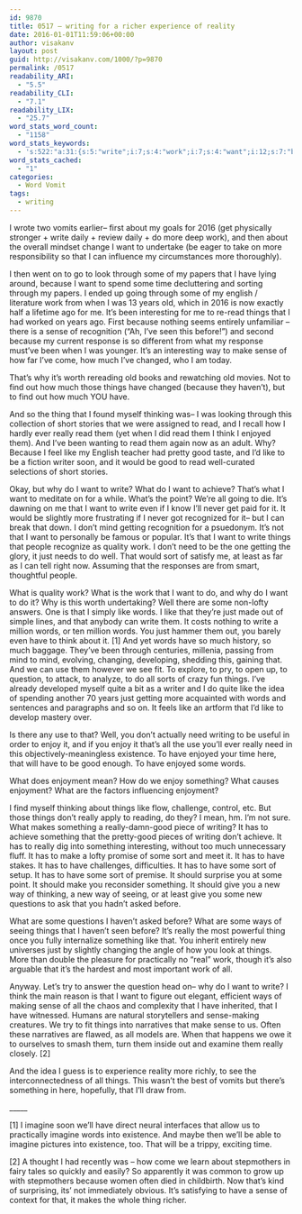 ```yaml
---
id: 9870
title: 0517 – writing for a richer experience of reality
date: 2016-01-01T11:59:06+00:00
author: visakanv
layout: post
guid: http://visakanv.com/1000/?p=9870
permalink: /0517
readability_ARI:
  - "5.5"
readability_CLI:
  - "7.1"
readability_LIX:
  - "25.7"
word_stats_word_count:
  - "1158"
word_stats_keywords:
  - 's:522:"a:31:{s:5:"write";i:7;s:4:"work";i:7;s:4:"want";i:12;s:7:"because";i:6;s:4:"time";i:3;s:5:"years";i:3;s:11:"interesting";i:3;s:4:"read";i:6;s:6:"things";i:10;s:5:"sense";i:6;s:4:"make";i:4;s:4:"find";i:3;s:5:"thing";i:3;s:8:"thinking";i:3;s:6:"really";i:7;s:5:"think";i:3;s:7:"enjoyed";i:3;s:4:"like";i:9;s:4:"good";i:5;s:4:"well";i:4;s:7:"achieve";i:3;s:4:"mind";i:3;s:4:"need";i:3;s:4:"just";i:5;s:4:"sort";i:4;s:5:"words";i:7;s:7:"writing";i:3;s:5:"enjoy";i:3;s:9:"existence";i:3;s:9:"enjoyment";i:3;s:7:"imagine";i:3;}";'
word_stats_cached:
  - "1"
categories:
  - Word Vomit
tags:
  - writing
---
```

I wrote two vomits earlier– first about my goals for 2016 (get physically stronger + write daily + review daily + do more deep work), and then about the overall mindset change I want to undertake (be eager to take on more responsibility so that I can influence my circumstances more thoroughly).

I then went on to go to look through some of my papers that I have lying around, because I want to spend some time decluttering and sorting through my papers. I ended up going through some of my english / literature work from when I was 13 years old, which in 2016 is now exactly half a lifetime ago for me. It&#8217;s been interesting for me to re-read things that I had worked on years ago. First because nothing seems entirely unfamiliar – there is a sense of recognition (&#8220;Ah, I&#8217;ve seen this before!&#8221;) and second because my current response is so different from what my response must&#8217;ve been when I was younger. It&#8217;s an interesting way to make sense of how far I&#8217;ve come, how much I&#8217;ve changed, who I am today.

That&#8217;s why it&#8217;s worth rereading old books and rewatching old movies. Not to find out how much those things have changed (because they haven&#8217;t), but to find out how much YOU have.

And so the thing that I found myself thinking was– I was looking through this collection of short stories that we were assigned to read, and I recall how I hardly ever really read them (yet when I did read them I think I enjoyed them). And I&#8217;ve been wanting to read them again now as an adult. Why? Because I feel like my English teacher had pretty good taste, and I&#8217;d like to be a fiction writer soon, and it would be good to read well-curated selections of short stories.

Okay, but why do I want to write? What do I want to achieve? That&#8217;s what I want to meditate on for a while. What&#8217;s the point? We&#8217;re all going to die. It&#8217;s dawning on me that I want to write even if I know I&#8217;ll never get paid for it. It would be slightly more frustrating if I never got recognized for it– but I can break that down. I don&#8217;t mind getting recognition for a psuedonym. It&#8217;s not that I want to personally be famous or popular. It&#8217;s that I want to write things that people recognize as quality work. I don&#8217;t need to be the one getting the glory, it just needs to do well. That would sort of satisfy me, at least as far as I can tell right now. Assuming that the responses are from smart, thoughtful people.

What is quality work? What is the work that I want to do, and why do I want to do it? Why is this worth undertaking? Well there are some non-lofty answers. One is that I simply like words. I like that they&#8217;re just made out of simple lines, and that anybody can write them. It costs nothing to write a million words, or ten million words. You just hammer them out, you barely even have to think about it. [1] And yet words have so much history, so much baggage. They&#8217;ve been through centuries, millenia, passing from mind to mind, evolving, changing, developing, shedding this, gaining that. And we can use them however we see fit. To explore, to pry, to open up, to question, to attack, to analyze, to do all sorts of crazy fun things. I&#8217;ve already developed myself quite a bit as a writer and I do quite like the idea of spending another 70 years just getting more acquainted with words and sentences and paragraphs and so on. It feels like an artform that I&#8217;d like to develop mastery over.

Is there any use to that? Well, you don&#8217;t actually need writing to be useful in order to enjoy it, and if you enjoy it that&#8217;s all the use you&#8217;ll ever really need in this objectively-meaningless existence. To have enjoyed your time here, that will have to be good enough. To have enjoyed some words.

What does enjoyment mean? How do we enjoy something? What causes enjoyment? What are the factors influencing enjoyment?

I find myself thinking about things like flow, challenge, control, etc. But those things don&#8217;t really apply to reading, do they? I mean, hm. I&#8217;m not sure. What makes something a really-damn-good piece of writing? It has to achieve something that the pretty-good pieces of writing don&#8217;t achieve. It has to really dig into something interesting, without too much unnecessary fluff. It has to make a lofty promise of some sort and meet it. It has to have stakes. It has to have challenges, difficulties. It has to have some sort of setup. It has to have some sort of premise. It should surprise you at some point. It should make you reconsider something. It should give you a new way of thinking, a new way of seeing, or at least give you some new questions to ask that you hadn&#8217;t asked before.

What are some questions I haven&#8217;t asked before? What are some ways of seeing things that I haven&#8217;t seen before? It&#8217;s really the most powerful thing once you fully internalize something like that. You inherit entirely new universes just by slightly changing the angle of how you look at things. More than double the pleasure for practically no &#8220;real&#8221; work, though it&#8217;s also arguable that it&#8217;s the hardest and most important work of all.

Anyway. Let&#8217;s try to answer the question head on– why do I want to write? I think the main reason is that I want to figure out elegant, efficient ways of making sense of all the chaos and complexity that I have inherited, that I have witnessed. Humans are natural storytellers and sense-making creatures. We try to fit things into narratives that make sense to us. Often these narratives are flawed, as all models are. When that happens we owe it to ourselves to smash them, turn them inside out and examine them really closely. [2]

And the idea I guess is to experience reality more richly, to see the interconnectedness of all things. This wasn&#8217;t the best of vomits but there&#8217;s something in here, hopefully, that I&#8217;ll draw from.
  
\_____

[1] I imagine soon we&#8217;ll have direct neural interfaces that allow us to practically imagine words into existence. And maybe then we&#8217;ll be able to imagine pictures into existence, too. That will be a trippy, exciting time.

[2] A thought I had recently was – how come we learn about stepmothers in fairy tales so quickly and easily? So apparently it was common to grow up with stepmothers because women often died in childbirth. Now that&#8217;s kind of surprising, its&#8217; not immediately obvious. It&#8217;s satisfying to have a sense of context for that, it makes the whole thing richer.